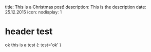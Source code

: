 title: This is a Christmas post!
description: This is the description
date: 25.12.2015
icon:
nodisplay: 1

# header test

ok this is a test
{: test='ok' }
